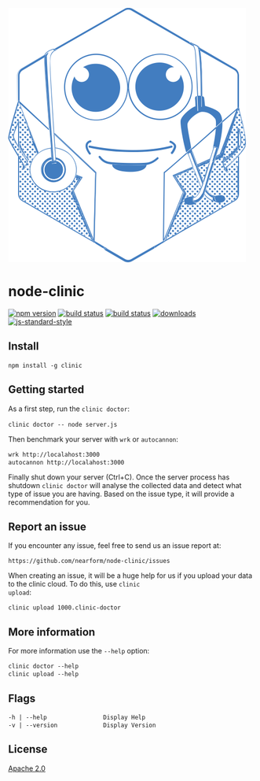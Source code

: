 ![banner](logo.png)

# node-clinic
[![npm version][2]][3] [![build status][4]][5] [![build status][12]][13]
[![downloads][8]][9] [![js-standard-style][10]][11]

## Install

```
npm install -g clinic
```

## Getting started
As a first step, run the <code>clinic doctor</code>:

  <code>clinic doctor -- node server.js</code>

Then benchmark your server with <code>wrk</code> or <code>autocannon</code>:

```
wrk http://localahost:3000
autocannon http://localahost:3000
```

Finally shut down your server (Ctrl+C). Once the server process has shutdown
<code>clinic doctor</code> will analyse the collected data and detect what type of issue
you are having. Based on the issue type, it will provide a recommendation for
you.

## Report an issue
If you encounter any issue, feel free to send us an issue report at:

```
https://github.com/nearform/node-clinic/issues
```

When creating an issue, it will be a huge help for us if you upload your
data to the clinic cloud. To do this, use <code>clinic upload</code>:

```
clinic upload 1000.clinic-doctor
```

## More information
For more information use the <code>--help</code> option:

```
clinic doctor --help
clinic upload --help
```

## Flags
```
-h | --help                Display Help
-v | --version             Display Version
```

## License
[Apache 2.0](https://tldrlegal.com/license/apache-license-2.0-(apache-2.0))

[0]: https://img.shields.io/badge/stability-experimental-orange.svg?style=flat-square
[1]: https://nodejs.org/api/documentation.html#documentation_stability_index
[2]: https://img.shields.io/npm/v/clinic.svg?style=flat-square
[3]: https://npmjs.org/package/clinic
[4]: https://circleci.com/gh/nearform/node-clinic/tree/master.svg?style=shield&circle-token=898867ce2715cb4b51018bb20c7798c1dd306250
[5]: https://circleci.com/gh/nearform/node-clinic
[6]: https://img.shields.io/codecov/c/github/nearform/node-clinic/master.svg?style=flat-square
[7]: https://codecov.io/github/nearform/node-clinic
[8]: http://img.shields.io/npm/dm/clinic.svg?style=flat-square
[9]: https://www.npmjs.org/package/clinic
[10]: https://img.shields.io/badge/code%20style-standard-brightgreen.svg?style=flat-square
[11]: https://github.com/feross/standard
[12]: https://ci.appveyor.com/api/projects/status/ex654mc4b3dq3vf4?svg=true
[13]: https://ci.appveyor.com/project/nearForm/node-clinic
